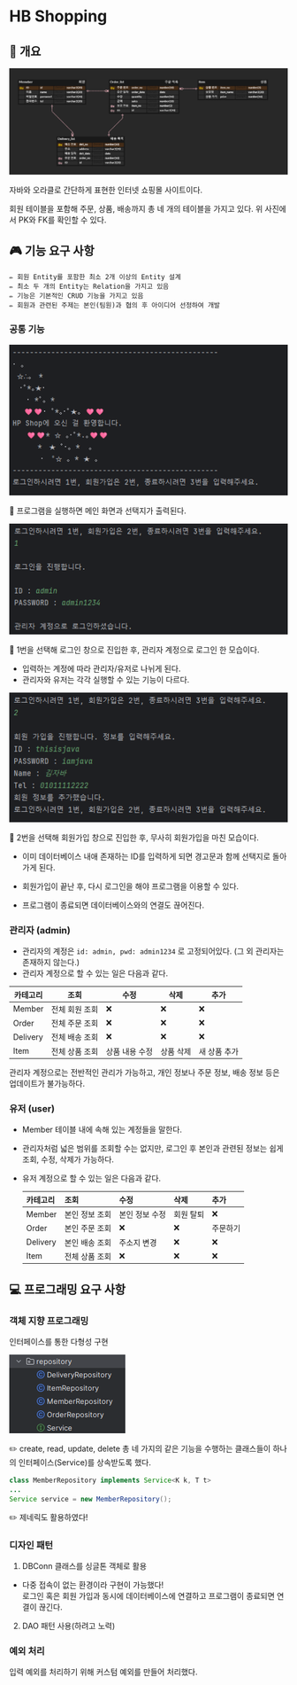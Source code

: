 # HB Shopping

## 🚀 개요
![img.png](img.png)

자바와 오라클로 간단하게 표현한 인터넷 쇼핑몰 사이트이다.

회원 테이블을 포함해 주문, 상품, 배송까지 총 네 개의 테이블을 가지고 있다.
위 사진에서 PK와 FK를 확인할 수 있다.

## 🎮 기능 요구 사항


```
✏️ 회원 Entity를 포함한 최소 2개 이상의 Entity 설계
️️✏️ 최소 두 개의 Entity는 Relation을 가지고 있음
✏️ 기능은 기본적인 CRUD 기능을 가지고 있음
✏️ 회원과 관련된 주제는 본인(팀원)과 협의 후 아이디어 선정하여 개발
```

### 공통 기능
![img.png](resource_img/img.png)

🔎 프로그램을 실행하면 메인 화면과 선택지가 출력된다.

![img.png](resource_img/img1.png)

🔎 1번을 선택해 로그인 창으로 진입한 후, 관리자 계정으로 로그인 한 모습이다.

- 입력하는 계정에 따라 관리자/유저로 나뉘게 된다.
- 관리자와 유저는 각각 실행할 수 있는 기능이 다르다.

![img.png](resource_img/img2.png)

🔎 2번을 선택해 회원가입 창으로 진입한 후, 무사히 회원가입을 마친 모습이다.

- 이미 데이터베이스 내애 존재하는 ID를 입력하게 되면 경고문과 함께 선택지로 돌아가게 된다.
- 회원가입이 끝난 후, 다시 로그인을 해야 프로그램을 이용할 수 있다.

- 프로그램이 종료되면 데이터베이스와의 연결도 끊어진다.

### 관리자 (admin)
- 관리자의 계정은 `id: admin, pwd: admin1234` 로 고정되어있다. (그 외 관리자는 존재하지 않는다.)
- 관리자 계정으로 할 수 있는 일은 다음과 같다.

| 카테고리    | 조회       | 수정       | 삭제    | 추가      |
|---------|----------|----------|-------|---------|
| Member  | 전체 회원 조회 | ❌        | ❌     | ❌       |
| Order   | 전체 주문 조회 | ❌        | ❌     | ❌       |
| Delivery | 전체 배송 조회 | ❌        | ❌     | ❌       |
| Item    | 전체 상품 조회 | 상품 내용 수정 | 상품 삭제 | 새 상품 추가 |

관리자 계정으로는 전반적인 관리가 가능하고, 개인 정보나 주문 정보, 배송 정보 등은 업데이트가 불가능하다.

### 유저 (user)
- Member 테이블 내에 속해 있는 계정들을 말한다.
- 관리자처럼 넓은 범위를 조회할 수는 없지만, 로그인 후 본인과 관련된 정보는 쉽게 조회, 수정, 삭제가 가능하다.
- 유저 계정으로 할 수 있는 일은 다음과 같다.

  | 카테고리    | 조회       | 수정       | 삭제    | 추가      |
  |---------|----------|----------|-------|---------|
  | Member  | 본인 정보 조회 | 본인 정보 수정 | 회원 탈퇴 | ❌       |
  | Order   | 본인 주문 조회 | ❌        | ❌     | 주문하기    |
  | Delivery | 본인 배송 조회 | 주소지 변경   | ❌     | ❌       |
  | Item    | 전체 상품 조회 | ❌ | ❌ | ❌ |


## 💻 프로그래밍 요구 사항
### 객체 지향 프로그래밍
인터페이스를 통한 다형성 구현

![img.png](resource_img/img3.png)

✏️ create, read, update, delete 총 네 가지의 같은 기능을 수행하는 클래스들이 하나의 인터페이스(Service)를 상속받도록 했다.

``` java
class MemberRepository implements Service<K k, T t>
...
Service service = new MemberRepository();
```
✏️ 제네릭도 활용하였다!

### 디자인 패턴
1. DBConn 클래스를 싱글톤 객체로 활용
- 다중 접속이 없는 환경이라 구현이 가능했다! <br> 로그인 혹은 회원 가입과 동시에 데이터베이스에 연결하고 프로그램이 종료되면 연결이 끊긴다.

2. DAO 패턴 사용(하려고 노력)


### 예외 처리
입력 예외를 처리하기 위해 커스텀 예외를 만들어 처리했다.


